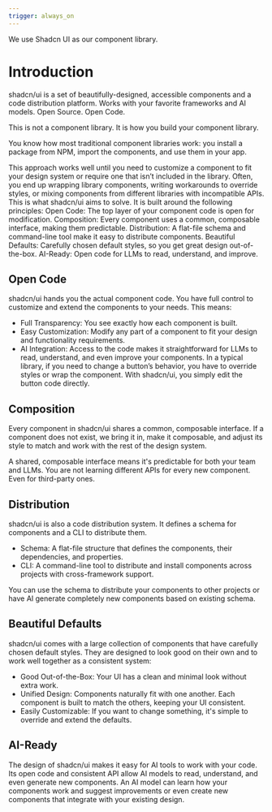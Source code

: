 ```yaml
---
trigger: always_on
---
```


We use Shadcn UI as our component library.

# Introduction

shadcn/ui is a set of beautifully-designed, accessible components and a code distribution platform. Works with your favorite frameworks and AI models. Open Source. Open Code.

This is not a component library. It is how you build your component library.

You know how most traditional component libraries work: you install a package from NPM, import the components, and use them in your app.

This approach works well until you need to customize a component to fit your design system or require one that isn’t included in the library. Often, you end up wrapping library components, writing workarounds to override styles, or mixing components from different libraries with incompatible APIs.
This is what shadcn/ui aims to solve. It is built around the following principles:
Open Code: The top layer of your component code is open for modification.
Composition: Every component uses a common, composable interface, making them predictable.
Distribution: A flat-file schema and command-line tool make it easy to distribute components.
Beautiful Defaults: Carefully chosen default styles, so you get great design out-of-the-box.
AI-Ready: Open code for LLMs to read, understand, and improve.

## Open Code
shadcn/ui hands you the actual component code. You have full control to customize and extend the components to your needs. This means:
- Full Transparency: You see exactly how each component is built.
- Easy Customization: Modify any part of a component to fit your design and functionality requirements.
- AI Integration: Access to the code makes it straightforward for LLMs to read, understand, and even improve your components.
In a typical library, if you need to change a button’s behavior, you have to override styles or wrap the component. With shadcn/ui, you simply edit the button code directly.

## Composition
Every component in shadcn/ui shares a common, composable interface. If a component does not exist, we bring it in, make it composable, and adjust its style to match and work with the rest of the design system.

A shared, composable interface means it's predictable for both your team and LLMs. You are not learning different APIs for every new component. Even for third-party ones.

## Distribution
shadcn/ui is also a code distribution system. It defines a schema for components and a CLI to distribute them.
- Schema: A flat-file structure that defines the components, their dependencies, and properties.
- CLI: A command-line tool to distribute and install components across projects with cross-framework support.

You can use the schema to distribute your components to other projects or have AI generate completely new components based on existing schema.

## Beautiful Defaults
shadcn/ui comes with a large collection of components that have carefully chosen default styles. They are designed to look good on their own and to work well together as a consistent system:
- Good Out-of-the-Box: Your UI has a clean and minimal look without extra work.
- Unified Design: Components naturally fit with one another. Each component is built to match the others, keeping your UI consistent.
- Easily Customizable: If you want to change something, it's simple to override and extend the defaults.

## AI-Ready
The design of shadcn/ui makes it easy for AI tools to work with your code. Its open code and consistent API allow AI models to read, understand, and even generate new components.
An AI model can learn how your components work and suggest improvements or even create new components that integrate with your existing design.